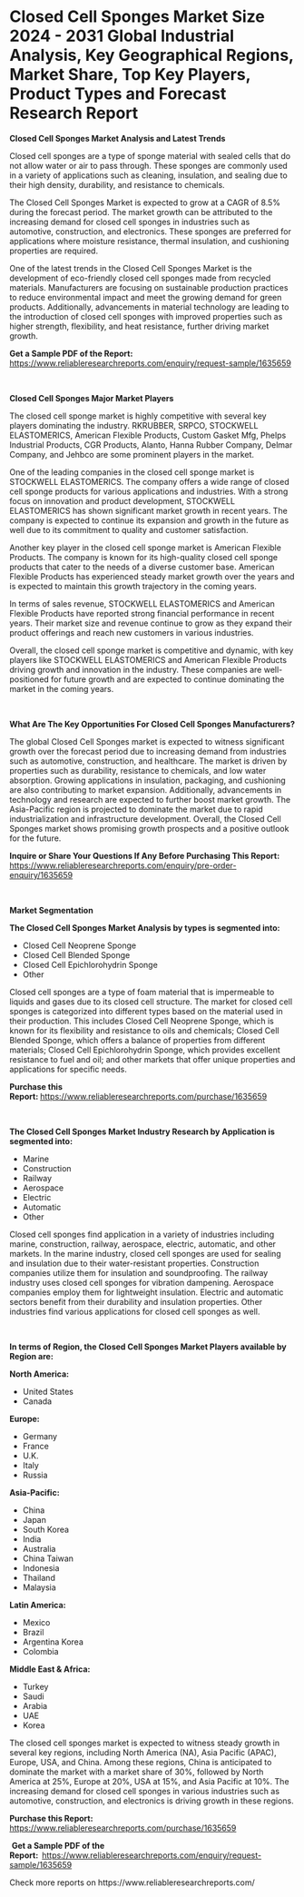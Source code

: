 <p><h1>Closed Cell Sponges Market Size 2024 - 2031 Global Industrial Analysis, Key Geographical Regions, Market Share, Top Key Players, Product Types and Forecast Research Report</h1></p><p><strong>Closed Cell Sponges Market Analysis and Latest Trends</strong></p>
<p><p>Closed cell sponges are a type of sponge material with sealed cells that do not allow water or air to pass through. These sponges are commonly used in a variety of applications such as cleaning, insulation, and sealing due to their high density, durability, and resistance to chemicals.</p><p>The Closed Cell Sponges Market is expected to grow at a CAGR of 8.5% during the forecast period. The market growth can be attributed to the increasing demand for closed cell sponges in industries such as automotive, construction, and electronics. These sponges are preferred for applications where moisture resistance, thermal insulation, and cushioning properties are required.</p><p>One of the latest trends in the Closed Cell Sponges Market is the development of eco-friendly closed cell sponges made from recycled materials. Manufacturers are focusing on sustainable production practices to reduce environmental impact and meet the growing demand for green products. Additionally, advancements in material technology are leading to the introduction of closed cell sponges with improved properties such as higher strength, flexibility, and heat resistance, further driving market growth.</p></p>
<p><strong>Get a Sample PDF of the Report:&nbsp;</strong> <a href="https://www.reliableresearchreports.com/enquiry/request-sample/1635659">https://www.reliableresearchreports.com/enquiry/request-sample/1635659</a></p>
<p>&nbsp;</p>
<p><strong>Closed Cell Sponges Major Market Players</strong></p>
<p><p>The closed cell sponge market is highly competitive with several key players dominating the industry. RKRUBBER, SRPCO, STOCKWELL ELASTOMERICS, American Flexible Products, Custom Gasket Mfg, Phelps Industrial Products, CGR Products, Alanto, Hanna Rubber Company, Delmar Company, and Jehbco are some prominent players in the market.</p><p>One of the leading companies in the closed cell sponge market is STOCKWELL ELASTOMERICS. The company offers a wide range of closed cell sponge products for various applications and industries. With a strong focus on innovation and product development, STOCKWELL ELASTOMERICS has shown significant market growth in recent years. The company is expected to continue its expansion and growth in the future as well due to its commitment to quality and customer satisfaction.</p><p>Another key player in the closed cell sponge market is American Flexible Products. The company is known for its high-quality closed cell sponge products that cater to the needs of a diverse customer base. American Flexible Products has experienced steady market growth over the years and is expected to maintain this growth trajectory in the coming years.</p><p>In terms of sales revenue, STOCKWELL ELASTOMERICS and American Flexible Products have reported strong financial performance in recent years. Their market size and revenue continue to grow as they expand their product offerings and reach new customers in various industries.</p><p>Overall, the closed cell sponge market is competitive and dynamic, with key players like STOCKWELL ELASTOMERICS and American Flexible Products driving growth and innovation in the industry. These companies are well-positioned for future growth and are expected to continue dominating the market in the coming years.</p></p>
<p>&nbsp;</p>
<p><strong>What Are The Key Opportunities For Closed Cell Sponges Manufacturers?</strong></p>
<p><p>The global Closed Cell Sponges market is expected to witness significant growth over the forecast period due to increasing demand from industries such as automotive, construction, and healthcare. The market is driven by properties such as durability, resistance to chemicals, and low water absorption. Growing applications in insulation, packaging, and cushioning are also contributing to market expansion. Additionally, advancements in technology and research are expected to further boost market growth. The Asia-Pacific region is projected to dominate the market due to rapid industrialization and infrastructure development. Overall, the Closed Cell Sponges market shows promising growth prospects and a positive outlook for the future.</p></p>
<p><strong>Inquire or Share Your Questions If Any Before Purchasing This Report:</strong> <a href="https://www.reliableresearchreports.com/enquiry/pre-order-enquiry/1635659">https://www.reliableresearchreports.com/enquiry/pre-order-enquiry/1635659</a></p>
<p>&nbsp;</p>
<p><strong>Market Segmentation</strong></p>
<p><strong>The Closed Cell Sponges Market Analysis by types is segmented into:</strong></p>
<p><ul><li>Closed Cell Neoprene Sponge</li><li>Closed Cell Blended Sponge</li><li>Closed Cell Epichlorohydrin Sponge</li><li>Other</li></ul></p>
<p><p>Closed cell sponges are a type of foam material that is impermeable to liquids and gases due to its closed cell structure. The market for closed cell sponges is categorized into different types based on the material used in their production. This includes Closed Cell Neoprene Sponge, which is known for its flexibility and resistance to oils and chemicals; Closed Cell Blended Sponge, which offers a balance of properties from different materials; Closed Cell Epichlorohydrin Sponge, which provides excellent resistance to fuel and oil; and other markets that offer unique properties and applications for specific needs.</p></p>
<p><strong>Purchase this Report:&nbsp;</strong><a href="https://www.reliableresearchreports.com/purchase/1635659">https://www.reliableresearchreports.com/purchase/1635659</a></p>
<p>&nbsp;</p>
<p><strong>The Closed Cell Sponges Market Industry Research by Application is segmented into:</strong></p>
<p><ul><li>Marine</li><li>Construction</li><li>Railway</li><li>Aerospace</li><li>Electric</li><li>Automatic</li><li>Other</li></ul></p>
<p><p>Closed cell sponges find application in a variety of industries including marine, construction, railway, aerospace, electric, automatic, and other markets. In the marine industry, closed cell sponges are used for sealing and insulation due to their water-resistant properties. Construction companies utilize them for insulation and soundproofing. The railway industry uses closed cell sponges for vibration dampening. Aerospace companies employ them for lightweight insulation. Electric and automatic sectors benefit from their durability and insulation properties. Other industries find various applications for closed cell sponges as well.</p></p>
<p>&nbsp;</p>
<p><strong>In terms of Region, the Closed Cell Sponges Market Players available by Region are:</strong></p>
<p>
    <p> <strong> North America: </strong>
        <ul>
            <li>United States</li>
            <li>Canada</li>
        </ul>
        </p> 
    <p> <strong> Europe: </strong>
        <ul>
            <li>Germany</li>
            <li>France</li>
            <li>U.K.</li>
            <li>Italy</li>
            <li>Russia</li>
        </ul>
        </p> 
    <p> <strong> Asia-Pacific: </strong>
        <ul>
            <li>China</li>
            <li>Japan</li>
            <li>South Korea</li>
            <li>India</li>
            <li>Australia</li>
            <li>China Taiwan</li>
            <li>Indonesia</li>
            <li>Thailand</li>
            <li>Malaysia</li>
        </ul>
        </p> 
    <p> <strong> Latin America: </strong>
        <ul>
            <li>Mexico</li>
            <li>Brazil</li>
            <li>Argentina Korea</li>
            <li>Colombia</li>
        </ul>
        </p> 
    <p> <strong> Middle East & Africa: </strong>
        <ul>
            <li>Turkey</li>
            <li>Saudi</li>
            <li>Arabia</li>
            <li>UAE</li>
            <li>Korea</li>
        </ul>
    </p>
    </p>
<p><p>The closed cell sponges market is expected to witness steady growth in several key regions, including North America (NA), Asia Pacific (APAC), Europe, USA, and China. Among these regions, China is anticipated to dominate the market with a market share of 30%, followed by North America at 25%, Europe at 20%, USA at 15%, and Asia Pacific at 10%. The increasing demand for closed cell sponges in various industries such as automotive, construction, and electronics is driving growth in these regions.</p></p>
<p><strong>Purchase this Report: </strong><a href="https://www.reliableresearchreports.com/purchase/1635659">https://www.reliableresearchreports.com/purchase/1635659</a></p>
<p>&nbsp;<strong>Get a Sample PDF of the Report:&nbsp;&nbsp;</strong><a href="https://www.reliableresearchreports.com/enquiry/request-sample/1635659">https://www.reliableresearchreports.com/enquiry/request-sample/1635659</a></p>
<p><strong></strong></p>
<p>Check more reports on https://www.reliableresearchreports.com/</p>